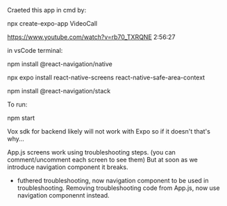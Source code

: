 
Craeted this app in cmd by:

npx create-expo-app VideoCall

https://www.youtube.com/watch?v=rb70_TXRQNE
2:56:27

in vsCode terminal:

npm install @react-navigation/native

npx expo install react-native-screens react-native-safe-area-context

npm install @react-navigation/stack

To run:

npm start

Vox sdk for backend likely will not work with Expo so if it doesn't that's why...

App.js screens work using troubleshooting steps. (you can comment/uncomment each screen to see them) But at soon as we introduce navigation component it breaks.
- futhered troubleshooting, now navigation component to be used in troubleshooting. Removing troubleshooting code from App.js, now use navigation componennt instead.

